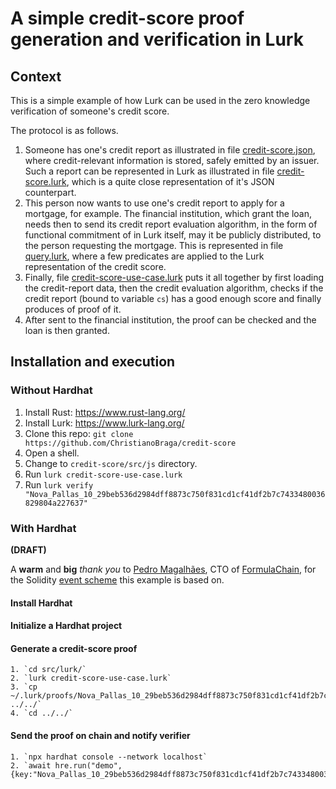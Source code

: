 # A simple credit-score proof generation and verification in Lurk

## Context

This is a simple example of how Lurk can be used in the zero knowledge
verification of someone's credit score. 

The protocol is as follows. 
1. Someone has one's credit report as
illustrated in file [credit-score.json](credit-score.json), where
credit-relevant information is stored, safely emitted by an
issuer. Such a report can be represented in Lurk as illustrated in
file [credit-score.lurk](credit-score.lurk), which is a quite close
representation of it's JSON counterpart. 
2. This person now wants to use
one's credit report to apply for a mortgage, for example. The
financial institution, which grant the loan, needs then to send its
credit report evaluation algorithm, in the form of functional
commitment of in Lurk itself, may it be publicly distributed, to the
person requesting the mortgage. This is represented in file
[query.lurk](query.lurk), where a few predicates are applied to the
Lurk representation of the credit score. 
3. Finally, file
[credit-score-use-case.lurk](credit-score-use-case.lurk) puts it all
together by first loading the credit-report data, then the credit
evaluation algorithm, checks if the credit report (bound to variable
`cs`) has a good enough score and finally produces of proof of it. 
4. After sent to the financial institution, the proof can be checked
and the loan is then granted. 

## Installation and execution

### Without Hardhat

1. Install Rust: https://www.rust-lang.org/
2. Install Lurk: https://www.lurk-lang.org/
3. Clone this repo: `git clone
   https://github.com/ChristianoBraga/credit-score`
4. Open a shell.
5. Change to `credit-score/src/js` directory.
6. Run `lurk credit-score-use-case.lurk`
7. Run `lurk verify "Nova_Pallas_10_29beb536d2984dff8873c750f831cd1cf41df2b7c7433480036829804a227637"`

### With Hardhat 

**(DRAFT)**

A **warm** and **big** _thank you_ to [Pedro
Magalhães](https://www.linkedin.com/in/pemagalhaes), CTO of
[FormulaChain](https://www.linkedin.com/company/formulachain/), for
the Solidity [event
scheme](https://github.com/Formula-Chain/etherListen) this example is
based on.

#### Install Hardhat
#### Initialize a Hardhat project
#### Generate a credit-score proof 
    1. `cd src/lurk/`
    2. `lurk credit-score-use-case.lurk`
    3. `cp ~/.lurk/proofs/Nova_Pallas_10_29beb536d2984dff8873c750f831cd1cf41df2b7c7433480036829804a227637.proof ../../`
    4. `cd ../../`
#### Send the proof on chain and notify verifier
    1. `npx hardhat console --network localhost`
    2. `await hre.run("demo", {key:"Nova_Pallas_10_29beb536d2984dff8873c750f831cd1cf41df2b7c7433480036829804a227637"})`
